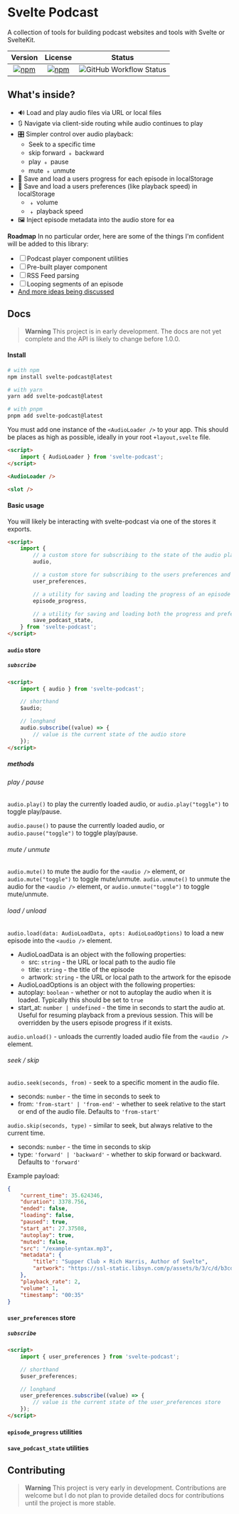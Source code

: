 # Svelte Podcast

A collection of tools for building podcast websites and tools with Svelte or SvelteKit.

|                                               Version                                               |                                               License                                               |                                                       Status                                                        |
| :-------------------------------------------------------------------------------------------------: | :-------------------------------------------------------------------------------------------------: | :-----------------------------------------------------------------------------------------------------------------: |
| [![npm](https://img.shields.io/npm/v/svelte-podcast)](https://www.npmjs.com/package/svelte-podcast) | [![npm](https://img.shields.io/npm/l/svelte-podcast)](https://www.npmjs.com/package/svelte-podcast) | ![GitHub Workflow Status](https://img.shields.io/github/actions/workflow/status/olliejt/svelte-podcast/publish.yml) |

## What's inside?

- 🔊 Load and play audio files via URL or local files
- 🔃 Navigate via client-side routing while audio continues to play
- 🎛️ Simpler control over audio playback:
  - Seek to a specific time
  - skip forward ﹢ backward
  - play ﹢ pause
  - mute ﹢ unmute
- 🛟 Save and load a users progress for each episode in localStorage
- 💾 Save and load a users preferences (like playback speed) in localStorage
  - ﹢ volume
  - ﹢ playback speed
- 🖼️ Inject episode metadata into the audio store for ea

**Roadmap**
In no particular order, here are some of the things I'm confident will be added to this library:

- ☐ Podcast player component utilities
- ☐ Pre-built player component
- ☐ RSS Feed parsing
- ☐ Looping segments of an episode
- [And more ideas being discussed](https://github.com/OllieJT/svelte-podcast/labels/feature)

## Docs

> **Warning**
> This project is in early development. The docs are not yet complete and the API is likely to change before 1.0.0.

#### Install

```bash
# with npm
npm install svelte-podcast@latest

# with yarn
yarn add svelte-podcast@latest

# with pnpm
pnpm add svelte-podcast@latest
```

You must add one instance of the `<AudioLoader />` to your app. This should be places as high as possible, ideally in your root `+layout,svelte` file.

```html
<script>
	import { AudioLoader } from 'svelte-podcast';
</script>

<AudioLoader />

<slot />
```

#### Basic usage

You will likely be interacting with svelte-podcast via one of the stores it exports.

```html
<script>
	import {
		// a custom store for subscribing to the state of the audio player and controlling audio element
		audio,

		// a custom store for subscribing to the users preferences and setting a users preference
		user_preferences,

		// a utility for saving and loading the progress of an episode
		episode_progress,

		// a utility for saving and loading both the progress and preferences
		save_podcast_state,
	} from 'svelte-podcast';
</script>
```

#### `audio` store

##### `subscribe`

```html
<script>
	import { audio } from 'svelte-podcast';

	// shorthand
	$audio;

	// longhand
	audio.subscribe((value) => {
		// value is the current state of the audio store
	});
</script>
```

##### methods

###### play / pause

`audio.play()` to play the currently loaded audio, or `audio.play("toggle")` to toggle play/pause.

`audio.pause()` to pause the currently loaded audio, or `audio.pause("toggle")` to toggle play/pause.

###### mute / unmute

`audio.mute()` to mute the audio for the `<audio />` element, or `audio.mute("toggle")` to toggle mute/unmute.
`audio.unmute()` to unmute the audio for the `<audio />` element, or `audio.unmute("toggle")` to toggle mute/unmute.

###### load / unload

`audio.load(data: AudioLoadData, opts: AudioLoadOptions)` to load a new episode into the `<audio />` element.

- AudioLoadData is an object with the following properties:
  - src: `string` - the URL or local path to the audio file
  - title: `string` - the title of the episode
  - artwork: `string` - the URL or local path to the artwork for the episode
- AudioLoadOptions is an object with the following properties:
- autoplay: `boolean` - whether or not to autoplay the audio when it is loaded. Typically this should be set to `true`
- start_at: `number | undefined` - the time in seconds to start the audio at. Useful for resuming playback from a previous session. This will be overridden by the users episode progress if it exists.

`audio.unload()` - unloads the currently loaded audio file from the `<audio />` element.

###### seek / skip

`audio.seek(seconds, from)` - seek to a specific moment in the audio file.

- seconds: `number` - the time in seconds to seek to
- from: `'from-start' | 'from-end'` - whether to seek relative to the start or end of the audio file. Defaults to `'from-start'`

`audio.skip(seconds, type)` - similar to seek, but always relative to the current time.

- seconds: `number` - the time in seconds to skip
- type: `'forward' | 'backward'` - whether to skip forward or backward. Defaults to `'forward'`

Example payload:

```json
{
	"current_time": 35.624346,
	"duration": 3378.756,
	"ended": false,
	"loading": false,
	"paused": true,
	"start_at": 27.37508,
	"autoplay": true,
	"muted": false,
	"src": "/example-syntax.mp3",
	"metadata": {
		"title": "Supper Club × Rich Harris, Author of Svelte",
		"artwork": "https://ssl-static.libsyn.com/p/assets/b/3/c/d/b3cdf28da11ad39fe5bbc093207a2619/Syntax_-_499.jpg"
	},
	"playback_rate": 2,
	"volume": 1,
	"timestamp": "00:35"
}
```

#### `user_preferences` store

##### `subscribe`

```html
<script>
	import { user_preferences } from 'svelte-podcast';

	// shorthand
	$user_preferences;

	// longhand
	user_preferences.subscribe((value) => {
		// value is the current state of the user_preferences store
	});
</script>
```

#### `episode_progress` utilities

#### `save_podcast_state` utilities

## Contributing

> **Warning**
> This project is very early in development. Contributions are welcome but I do not plan to provide detailed docs for contributions until the project is more stable.
